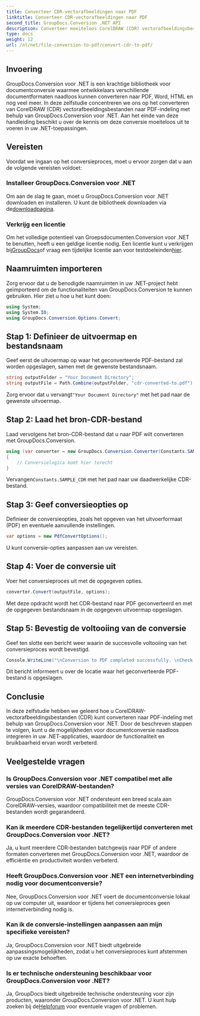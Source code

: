 ```yaml
---
title: Converteer CDR-vectorafbeeldingen naar PDF
linktitle: Converteer CDR-vectorafbeeldingen naar PDF
second_title: GroupDocs.Conversion .NET API
description: Converteer moeiteloos CorelDRAW (CDR) vectorafbeeldingsbestanden naar PDF-indeling met GroupDocs.Conversion voor .NET. Stroomlijn uw documentconversieproces.
type: docs
weight: 12
url: /nl/net/file-conversion-to-pdf/convert-cdr-to-pdf/
---
```

## Invoering
GroupDocs.Conversion voor .NET is een krachtige bibliotheek voor documentconversie waarmee ontwikkelaars verschillende documentformaten naadloos kunnen converteren naar PDF, Word, HTML en nog veel meer. In deze zelfstudie concentreren we ons op het converteren van CorelDRAW (CDR) vectorafbeeldingsbestanden naar PDF-indeling met behulp van GroupDocs.Conversion voor .NET. Aan het einde van deze handleiding beschikt u over de kennis om deze conversie moeiteloos uit te voeren in uw .NET-toepassingen.
## Vereisten
Voordat we ingaan op het conversieproces, moet u ervoor zorgen dat u aan de volgende vereisten voldoet:
### Installeer GroupDocs.Conversion voor .NET
 Om aan de slag te gaan, moet u GroupDocs.Conversion voor .NET downloaden en installeren. U kunt de bibliotheek downloaden via de[downloadpagina](https://releases.groupdocs.com/conversion/net/).
### Verkrijg een licentie
 Om het volledige potentieel van Groepsdocumenten.Conversion voor .NET te benutten, heeft u een geldige licentie nodig. Een licentie kunt u verkrijgen bij[GroupDocs](https://purchase.groupdocs.com/buy)of vraag een tijdelijke licentie aan voor testdoeleinden[hier](https://purchase.groupdocs.com/temporary-license/).

## Naamruimten importeren
Zorg ervoor dat u de benodigde naamruimten in uw .NET-project hebt geïmporteerd om de functionaliteiten van GroupDocs.Conversion te kunnen gebruiken. Hier ziet u hoe u het kunt doen:
```csharp
using System;
using System.IO;
using GroupDocs.Conversion.Options.Convert;
```
## Stap 1: Definieer de uitvoermap en bestandsnaam
Geef eerst de uitvoermap op waar het geconverteerde PDF-bestand zal worden opgeslagen, samen met de gewenste bestandsnaam.
```csharp
string outputFolder = "Your Document Directory";
string outputFile = Path.Combine(outputFolder, "cdr-converted-to.pdf");
```
Zorg ervoor dat u vervangt`"Your Document Directory"` met het pad naar de gewenste uitvoermap.
## Stap 2: Laad het bron-CDR-bestand
Laad vervolgens het bron-CDR-bestand dat u naar PDF wilt converteren met GroupDocs.Conversion.
```csharp
using (var converter = new GroupDocs.Conversion.Converter(Constants.SAMPLE_CDR))
{
    // Conversielogica komt hier terecht
}
```
 Vervangen`Constants.SAMPLE_CDR` met het pad naar uw daadwerkelijke CDR-bestand.
## Stap 3: Geef conversieopties op
Definieer de conversieopties, zoals het opgeven van het uitvoerformaat (PDF) en eventuele aanvullende instellingen.
```csharp
var options = new PdfConvertOptions();
```
U kunt conversie-opties aanpassen aan uw vereisten.
## Stap 4: Voer de conversie uit
Voer het conversieproces uit met de opgegeven opties.
```csharp
converter.Convert(outputFile, options);
```
Met deze opdracht wordt het CDR-bestand naar PDF geconverteerd en met de opgegeven bestandsnaam in de opgegeven uitvoermap opgeslagen.
## Stap 5: Bevestig de voltooiing van de conversie
Geef ten slotte een bericht weer waarin de succesvolle voltooiing van het conversieproces wordt bevestigd.
```csharp
Console.WriteLine("\nConversion to PDF completed successfully. \nCheck output in {0}", outputFolder);
```
Dit bericht informeert u over de locatie waar het geconverteerde PDF-bestand is opgeslagen.

## Conclusie
In deze zelfstudie hebben we geleerd hoe u CorelDRAW-vectorafbeeldingsbestanden (CDR) kunt converteren naar PDF-indeling met behulp van GroupDocs.Conversion voor .NET. Door de beschreven stappen te volgen, kunt u de mogelijkheden voor documentconversie naadloos integreren in uw .NET-applicaties, waardoor de functionaliteit en bruikbaarheid ervan wordt verbeterd.
## Veelgestelde vragen
### Is GroupDocs.Conversion voor .NET compatibel met alle versies van CorelDRAW-bestanden?
GroupDocs.Conversion voor .NET ondersteunt een breed scala aan CorelDRAW-versies, waardoor compatibiliteit met de meeste CDR-bestanden wordt gegarandeerd.
### Kan ik meerdere CDR-bestanden tegelijkertijd converteren met GroupDocs.Conversion voor .NET?
Ja, u kunt meerdere CDR-bestanden batchgewijs naar PDF of andere formaten converteren met GroupDocs.Conversion voor .NET, waardoor de efficiëntie en productiviteit worden verbeterd.
### Heeft GroupDocs.Conversion voor .NET een internetverbinding nodig voor documentconversie?
Nee, GroupDocs.Conversion voor .NET voert de documentconversie lokaal op uw computer uit, waardoor er tijdens het conversieproces geen internetverbinding nodig is.
### Kan ik de conversie-instellingen aanpassen aan mijn specifieke vereisten?
Ja, GroupDocs.Conversion voor .NET biedt uitgebreide aanpassingsmogelijkheden, zodat u het conversieproces kunt afstemmen op uw exacte behoeften.
### Is er technische ondersteuning beschikbaar voor GroupDocs.Conversion voor .NET?
 Ja, GroupDocs biedt uitgebreide technische ondersteuning voor zijn producten, waaronder GroupDocs.Conversion voor .NET. U kunt hulp zoeken bij de[Helpforum](https://forum.groupdocs.com/c/conversion/11) voor eventuele vragen of problemen.